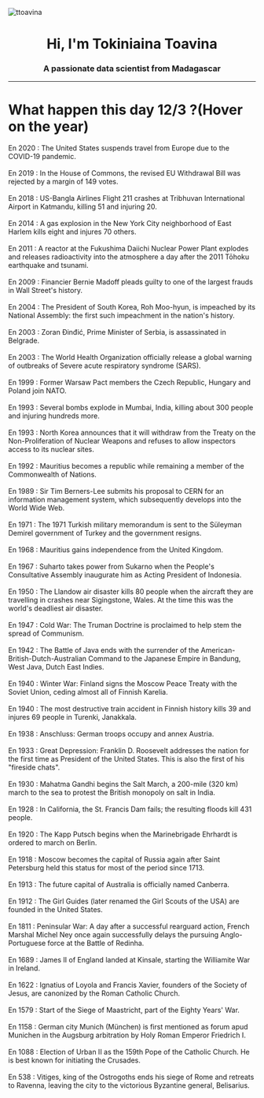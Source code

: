 
<p align="left"> <img src="https://komarev.com/ghpvc/?username=ttoavina&label=Profile%20views&color=0e75b6&style=flat" alt="ttoavina" /> </p>
<h1 align="center">Hi, I'm Tokiniaina Toavina</h1>
<h3 align="center">A passionate data scientist from Madagascar</h3>
    
<hr/>
<h1> What happen this day 12/3 ?(Hover on the year)</h1>

En 2020 : The United States suspends travel from Europe due to the COVID-19 pandemic.
<br/><br/>
En 2019 : In the House of Commons, the revised EU Withdrawal Bill was rejected by a margin of 149 votes.
<br/><br/>
En 2018 : US-Bangla Airlines Flight 211 crashes at Tribhuvan International Airport in Katmandu, killing 51 and injuring 20.
<br/><br/>
En 2014 : A gas explosion in the New York City neighborhood of East Harlem kills eight and injures 70 others.
<br/><br/>
En 2011 : A reactor at the Fukushima Daiichi Nuclear Power Plant explodes and releases radioactivity into the atmosphere a day after the 2011 Tōhoku earthquake and tsunami.
<br/><br/>
En 2009 : Financier Bernie Madoff pleads guilty to one of the largest frauds in Wall Street's history.
<br/><br/>
En 2004 : The President of South Korea, Roh Moo-hyun, is impeached by its National Assembly: the first such impeachment in the nation's history.
<br/><br/>
En 2003 : Zoran Đinđić, Prime Minister of Serbia, is assassinated in Belgrade.
<br/><br/>
En 2003 : The World Health Organization officially release a global warning of outbreaks of Severe acute respiratory syndrome (SARS).
<br/><br/>
En 1999 : Former Warsaw Pact members the Czech Republic, Hungary and Poland join NATO.
<br/><br/>
En 1993 : Several bombs explode in Mumbai, India, killing about 300 people and injuring hundreds more.
<br/><br/>
En 1993 : North Korea announces that it will withdraw from the Treaty on the Non-Proliferation of Nuclear Weapons and refuses to allow inspectors access to its nuclear sites.
<br/><br/>
En 1992 : Mauritius becomes a republic while remaining a member of the Commonwealth of Nations.
<br/><br/>
En 1989 : Sir Tim Berners-Lee submits his proposal to CERN for an information management system, which subsequently develops into the World Wide Web.
<br/><br/>
En 1971 : The 1971 Turkish military memorandum is sent to the Süleyman Demirel government of Turkey and the government resigns.
<br/><br/>
En 1968 : Mauritius gains independence from the United Kingdom.
<br/><br/>
En 1967 : Suharto takes power from Sukarno when the People's Consultative Assembly inaugurate him as Acting President of Indonesia.
<br/><br/>
En 1950 : The Llandow air disaster kills 80 people when the aircraft they are travelling in crashes near Sigingstone, Wales. At the time this was the world's deadliest air disaster.
<br/><br/>
En 1947 : Cold War: The Truman Doctrine is proclaimed to help stem the spread of Communism.
<br/><br/>
En 1942 : The Battle of Java ends with the surrender of the American-British-Dutch-Australian Command to the Japanese Empire in Bandung, West Java, Dutch East Indies.
<br/><br/>
En 1940 : Winter War: Finland signs the Moscow Peace Treaty with the Soviet Union, ceding almost all of Finnish Karelia.
<br/><br/>
En 1940 : The most destructive train accident in Finnish history kills 39 and injures 69 people in Turenki, Janakkala.
<br/><br/>
En 1938 : Anschluss: German troops occupy and annex Austria.
<br/><br/>
En 1933 : Great Depression: Franklin D. Roosevelt addresses the nation for the first time as President of the United States. This is also the first of his "fireside chats".
<br/><br/>
En 1930 : Mahatma Gandhi begins the Salt March, a 200-mile (320 km) march to the sea to protest the British monopoly on salt in India.
<br/><br/>
En 1928 : In California, the St. Francis Dam fails; the resulting floods kill 431 people.
<br/><br/>
En 1920 : The Kapp Putsch begins when the Marinebrigade Ehrhardt is ordered to march on Berlin.
<br/><br/>
En 1918 : Moscow becomes the capital of Russia again after Saint Petersburg held this status for most of the period since 1713.
<br/><br/>
En 1913 : The future capital of Australia is officially named Canberra.
<br/><br/>
En 1912 : The Girl Guides (later renamed the Girl Scouts of the USA) are founded in the United States.
<br/><br/>
En 1811 : Peninsular War: A day after a successful rearguard action, French Marshal Michel Ney once again successfully delays the pursuing Anglo-Portuguese force at the Battle of Redinha.
<br/><br/>
En 1689 : James II of England landed at Kinsale, starting the Williamite War in Ireland.
<br/><br/>
En 1622 : Ignatius of Loyola and Francis Xavier, founders of the Society of Jesus, are canonized by the Roman Catholic Church.
<br/><br/>
En 1579 : Start of the Siege of Maastricht, part of the Eighty Years' War.
<br/><br/>
En 1158 : German city Munich (München) is first mentioned as forum apud Munichen in the Augsburg arbitration by Holy Roman Emperor Friedrich I.
<br/><br/>
En 1088 : Election of Urban II as the 159th Pope of the Catholic Church. He is best known for initiating the Crusades.
<br/><br/>
En 538 : Vitiges, king of the Ostrogoths ends his siege of Rome and retreats to Ravenna, leaving the city to the victorious Byzantine general, Belisarius.
<br/><br/>
